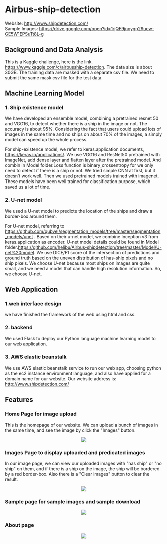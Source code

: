 # Airbus-ship-detection
Website: http://www.shipdetection.com/</br>
Sample Images: https://drive.google.com/open?id=1rjQF9jnoygp29ucw-GE5W1EPSuTt8L-g

## Background and Data Analysis
This is a Kaggle challenge, here is the link. https://www.kaggle.com/c/airbusship-detection. The data size is about 30GB. The training data are masked
with a separate csv file. We need to submit the same mask csv file for the test
data. 

## Machine Learning Model
### 1. Ship existence model
We have developed an ensemble model, combining a pretrained resnet 50 and VGG16, to detect whether there is a ship in the image or not. The accuracy is about 95%. Considering the fact that users could upload lots of images in the same time and no ships on about 70% of the images, a simply model can speed up the whole process.

For ship-existence model, we refer to keras.application documents,
https://keras.io/applications/. We use VGG16 and ResNet50 pretrained with
ImageNet, add dense layer and flatten layer after the pretrained model. And
combin in Model folder.Loss function is
binary_crossentropy for we only need to detect if there is a ship or not. We
tried simple CNN at first, but it doesn’t work well. Then we used pretrained
models trained with imagenet. These models have been well trained for
classification purpose, which saved us a lot of time.

### 2. U-net model
We used a U-net model to predicte the location of the ships and draw a border-box around them.

For U-net model, referring to
https://github.com/qubvel/segmentation_models/tree/master/segmentation_models/unet . Based on their u-net model, we combine Inception v3 from
keras.application as encoder. U-net model
details could be found in Model folder.https://github.com/helibu/Airbus-shipdetection/tree/master/Model/U-net%20model. We use DICE/F1 score of the
intersection of predictions and ground truth based on the uneven distribution
of has-ship pixels and no ship pixels.
We choose U-net because most ships on images are quite small, and we need
a model that can handle high resolution information. So, we choose U-net.


## Web Application
### 1.web interface design
we have finished the framework of the web using html and css. 
### 2. backend
We used Flask to deploy our Python language machine learning model to our web application.
### 3. AWS elastic beanstalk
We use AWS elastic beanstalk service to run our web app, choosing python as the ec2 instance environment language, and also have applied for a domain name for our website. Our website address is: http://www.shipdetection.com/

## Features
### Home Page for image upload
This is the homepage of our website. We can upload a bunch of images in the same time, and see the image by click the "Images" button.
<p align="center"><img src="https://github.com/helibu/Airbus-ship-detection-web/blob/master/images/upload.gif"></p>

### Images Page to display uploaded and predicated images
In our image page, we can view our uploaded images with "has ship" or "no ship" on them, and if there is a ship on the image, the ship will be bordered by a red border-box. Also there is a "Clear images" button to clear the result.
<p align="center"><img src="https://github.com/helibu/Airbus-ship-detection-web/blob/master/images/gallery.gif"></p>

### Sample page for sample images and sample download
<p align="center"><img src="https://github.com/helibu/Airbus-ship-detection-web/blob/master/images/sample.gif"></p>

### About page 
<p align="center"><img src="https://github.com/helibu/Airbus-ship-detection-web/blob/master/images/about.gif"></p>
